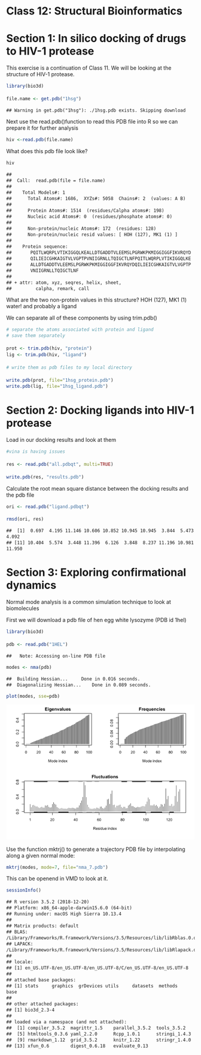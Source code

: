 Class 12: Structural Bioinformatics
================

Section 1: In silico docking of drugs to HIV-1 protease
=======================================================

This exercise is a continuation of Class 11. We will be looking at the structure of HIV-1 protease.

``` r
library(bio3d)

file.name <- get.pdb("1hsg")
```

    ## Warning in get.pdb("1hsg"): ./1hsg.pdb exists. Skipping download

Next use the read.pdb()function to read this PDB file into R so we can prepare it for further analysis

``` r
hiv <-read.pdb(file.name)
```

What does this pdb file look like?

``` r
hiv
```

    ## 
    ##  Call:  read.pdb(file = file.name)
    ## 
    ##    Total Models#: 1
    ##      Total Atoms#: 1686,  XYZs#: 5058  Chains#: 2  (values: A B)
    ## 
    ##      Protein Atoms#: 1514  (residues/Calpha atoms#: 198)
    ##      Nucleic acid Atoms#: 0  (residues/phosphate atoms#: 0)
    ## 
    ##      Non-protein/nucleic Atoms#: 172  (residues: 128)
    ##      Non-protein/nucleic resid values: [ HOH (127), MK1 (1) ]
    ## 
    ##    Protein sequence:
    ##       PQITLWQRPLVTIKIGGQLKEALLDTGADDTVLEEMSLPGRWKPKMIGGIGGFIKVRQYD
    ##       QILIEICGHKAIGTVLVGPTPVNIIGRNLLTQIGCTLNFPQITLWQRPLVTIKIGGQLKE
    ##       ALLDTGADDTVLEEMSLPGRWKPKMIGGIGGFIKVRQYDQILIEICGHKAIGTVLVGPTP
    ##       VNIIGRNLLTQIGCTLNF
    ## 
    ## + attr: atom, xyz, seqres, helix, sheet,
    ##         calpha, remark, call

What are the two non-protein values in this structure? HOH (127), MK1 (1) water! and probably a ligand

We can separate all of these components by using trim.pdb()

``` r
# separate the atoms associated with protein and ligand
# save them separately 

prot <- trim.pdb(hiv, "protein")
lig <- trim.pdb(hiv, "ligand")

# write them as pdb files to my local directory

write.pdb(prot, file="1hsg_protein.pdb")
write.pdb(lig, file="1hsg_ligand.pdb")
```

Section 2: Docking ligands into HIV-1 protease
==============================================

Load in our docking results and look at them

``` r
#vina is having issues 

res <- read.pdb("all.pdbqt", multi=TRUE)

write.pdb(res, "results.pdb")
```

Calculate the root mean square distance between the docking results and the pdb file

``` r
ori <- read.pdb("ligand.pdbqt")

rmsd(ori, res)
```

    ##  [1]  0.697  4.195 11.146 10.606 10.852 10.945 10.945  3.844  5.473  4.092
    ## [11] 10.404  5.574  3.448 11.396  6.126  3.848  8.237 11.196 10.981 11.950

Section 3: Exploring confirmational dynamics
============================================

Normal mode analysis is a common simulation technique to look at biomolecules

First we will download a pdb file of hen egg white lysozyme (PDB id 1hel)

``` r
library(bio3d)

pdb <- read.pdb("1HEL")
```

    ##   Note: Accessing on-line PDB file

``` r
modes <- nma(pdb)
```

    ##  Building Hessian...     Done in 0.016 seconds.
    ##  Diagonalizing Hessian...    Done in 0.089 seconds.

``` r
plot(modes, sse=pdb)
```

![](Class_12-_Structural_Bioinformatics_files/figure-markdown_github/unnamed-chunk-7-1.png)

Use the function mktrj() to generate a trajectory PDB file by interpolating along a given normal mode:

``` r
mktrj(modes, mode=7, file="nma_7.pdb")
```

This can be openend in VMD to look at it.

``` r
sessionInfo()
```

    ## R version 3.5.2 (2018-12-20)
    ## Platform: x86_64-apple-darwin15.6.0 (64-bit)
    ## Running under: macOS High Sierra 10.13.4
    ## 
    ## Matrix products: default
    ## BLAS: /Library/Frameworks/R.framework/Versions/3.5/Resources/lib/libRblas.0.dylib
    ## LAPACK: /Library/Frameworks/R.framework/Versions/3.5/Resources/lib/libRlapack.dylib
    ## 
    ## locale:
    ## [1] en_US.UTF-8/en_US.UTF-8/en_US.UTF-8/C/en_US.UTF-8/en_US.UTF-8
    ## 
    ## attached base packages:
    ## [1] stats     graphics  grDevices utils     datasets  methods   base     
    ## 
    ## other attached packages:
    ## [1] bio3d_2.3-4
    ## 
    ## loaded via a namespace (and not attached):
    ##  [1] compiler_3.5.2  magrittr_1.5    parallel_3.5.2  tools_3.5.2    
    ##  [5] htmltools_0.3.6 yaml_2.2.0      Rcpp_1.0.1      stringi_1.4.3  
    ##  [9] rmarkdown_1.12  grid_3.5.2      knitr_1.22      stringr_1.4.0  
    ## [13] xfun_0.6        digest_0.6.18   evaluate_0.13

